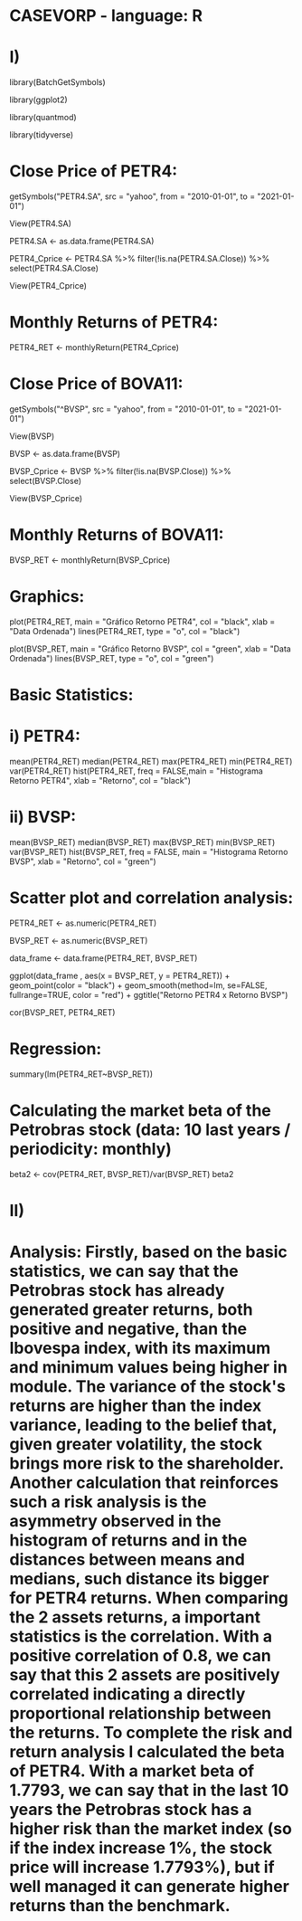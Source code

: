# CASEVORP - language: R

# I)

library(BatchGetSymbols)

library(ggplot2)

library(quantmod)

library(tidyverse)

# Close Price of PETR4:

getSymbols("PETR4.SA", src = "yahoo", from = "2010-01-01", to = "2021-01-01")

View(PETR4.SA)

PETR4.SA <- as.data.frame(PETR4.SA)

PETR4_Cprice <- PETR4.SA %>% filter(!is.na(PETR4.SA.Close)) %>% select(PETR4.SA.Close)

View(PETR4_Cprice)

# Monthly Returns of PETR4:

PETR4_RET <- monthlyReturn(PETR4_Cprice)

# Close Price of BOVA11:

getSymbols("^BVSP", src = "yahoo", from = "2010-01-01", to = "2021-01-01")

View(BVSP)

BVSP <- as.data.frame(BVSP)

BVSP_Cprice <- BVSP %>% filter(!is.na(BVSP.Close)) %>% select(BVSP.Close)

View(BVSP_Cprice)

# Monthly Returns of BOVA11:

BVSP_RET <- monthlyReturn(BVSP_Cprice)

# Graphics:

plot(PETR4_RET,  main = "Gráfico Retorno PETR4", col = "black", xlab = "Data Ordenada")
lines(PETR4_RET, type = "o", col = "black")

plot(BVSP_RET,  main = "Gráfico Retorno BVSP", col = "green", xlab = "Data Ordenada")
lines(BVSP_RET, type = "o", col = "green")

# Basic Statistics:

# i) PETR4:

mean(PETR4_RET)
median(PETR4_RET)
max(PETR4_RET)
min(PETR4_RET)
var(PETR4_RET)
hist(PETR4_RET, freq = FALSE,main = "Histograma Retorno PETR4",
     xlab = "Retorno", col = "black")
     
# ii) BVSP:

mean(BVSP_RET)
median(BVSP_RET)
max(BVSP_RET)
min(BVSP_RET)
var(BVSP_RET)
hist(BVSP_RET, freq = FALSE, main = "Histograma Retorno BVSP",
     xlab = "Retorno", col = "green")

# Scatter plot and correlation analysis:

PETR4_RET <- as.numeric(PETR4_RET)

BVSP_RET <- as.numeric(BVSP_RET)

data_frame <- data.frame(PETR4_RET, BVSP_RET)

ggplot(data_frame , aes(x = BVSP_RET, y = PETR4_RET)) + geom_point(color = "black") + 
        geom_smooth(method=lm, se=FALSE, fullrange=TRUE, color = "red") + ggtitle("Retorno PETR4 x Retorno BVSP")
        
cor(BVSP_RET, PETR4_RET)

# Regression:

summary(lm(PETR4_RET~BVSP_RET))

# Calculating the market beta of the Petrobras stock (data: 10 last years / periodicity: monthly)

beta2 <- cov(PETR4_RET, BVSP_RET)/var(BVSP_RET)
beta2

# II)

# Analysis: Firstly, based on the basic statistics, we can say that the Petrobras stock has already generated greater returns, both positive and negative, than the Ibovespa index, with its maximum and minimum values being higher in module. The variance of the stock's returns are higher than the index variance, leading to the belief that, given greater volatility, the stock brings more risk to the shareholder. Another calculation that reinforces such a risk analysis is the asymmetry observed in the histogram of returns and in the distances between means and medians, such distance its bigger for PETR4 returns. When comparing the 2 assets returns, a important statistics is the correlation. With a positive correlation of 0.8, we can say that this 2 assets are positively correlated indicating a directly proportional relationship between the returns. To complete the risk and return analysis I calculated the beta of PETR4. With a market beta of 1.7793, we can say that in the last 10 years the Petrobras stock has a higher risk than the market index (so if the index increase 1%, the stock price will increase 1.7793%), but if well managed it can generate higher returns than the benchmark.
